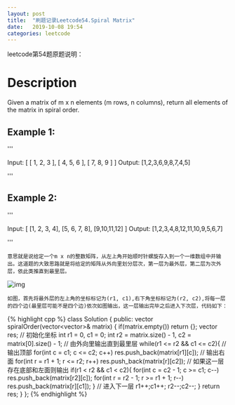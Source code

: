 ```yaml
---
layout: post
title:  "刷题记录Leetcode54.Spiral Matrix"
date:   2019-10-08 19:54
categories: leetcode
---
```

leetcode第54题原题说明：
# Description

Given a matrix of m x n elements (m rows, n columns), return all elements of the matrix in spiral order.

## Example 1:

'''

Input:
[
 [ 1, 2, 3 ],
 [ 4, 5, 6 ],
 [ 7, 8, 9 ]
]
Output: \[1,2,3,6,9,8,7,4,5]

'''

## Example 2:

'''

Input:
[
  [1, 2, 3, 4],
  [5, 6, 7, 8],
  [9,10,11,12]
]
Output: \[1,2,3,4,8,12,11,10,9,5,6,7]

'''

    意思就是说给定一个m x n的整数矩阵，从左上角开始顺时针螺旋存入到一个一维数组中并输出。这道题的大致思路就是将给定的矩阵从外向里划分层次，第一层为最外层，第二层为次外层，依此类推直到最里层。

![img](~/axianBlog/_includes/54_spiralmatrix.png)

    如图，首先将最外层的左上角的坐标标记为(r1, c1),右下角坐标标记为(r2, c2),将每一层的四个边(最里层可能不是四个边)依次如图输出，这一层输出完毕之后进入下次层，代码如下：

{% highlight cpp %}
class Solution {
public:
    vector<int> spiralOrder(vector<vector<int>>& matrix) {
        if(matrix.empty())
            return {};
        vector<int> res;
		// 初始化坐标
        int r1 = 0, c1 = 0;
        int r2 = matrix.size() - 1, c2 = matrix[0].size() - 1;
		// 由外向里输出直到最里层
        while(r1 <= r2 && c1 <= c2){
			// 输出顶部
            for(int c = c1; c <= c2; c++)
                res.push_back(matrix[r1][c]);
			// 输出右面
            for(int r = r1 + 1; r <= r2; r++)
                res.push_back(matrix[r][c2]);
			// 如果这一层存在底部和左面则输出
            if(r1 < r2 && c1 < c2){
                for(int c = c2 - 1; c >= c1; c--)
                    res.push_back(matrix[r2][c]);
                for(int r = r2 - 1; r >= r1 + 1; r--)
                    res.push_back(matrix[r][c1]);
            }
			// 进入下一层
            r1++;c1++;
            r2--;c2--;
        }
        return res;
    }
};
{% endhighlight %}
